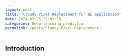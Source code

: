 ```yaml
---
layout: post
title: "Cloudy Pixel Replacement for DL application"
date: 2024-03-25 22:01:18
categories: Deep learning prediction
permalink: /posts/Cloudy Pixel Replacement
---
```

## Introduction


